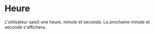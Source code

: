 # Heure
L'utilisateur saisit une heure, minute et seconde.
La prochaine minute et seconde s'affichera. 
